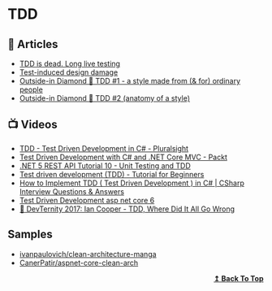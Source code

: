 # TDD

## 📕 Articles

- [TDD is dead. Long live testing](https://dhh.dk/2014/tdd-is-dead-long-live-testing.html)
- [Test-induced design damage](https://dhh.dk/2014/test-induced-design-damage.html)
- [Outside-in Diamond 🔷 TDD #1 - a style made from (& for) ordinary people](https://tpierrain.blogspot.com/2021/03/outside-in-diamond-tdd-1-style-made.html)
- [Outside-in Diamond 🔷 TDD #2 (anatomy of a style)](https://tpierrain.blogspot.com/2021/03/outside-in-diamond-tdd-2-anatomy-of.html)
## 📺 Videos
- [TDD - Test Driven Development in C# - Pluralsight](https://www.pluralsight.com/courses/csharp-test-driven-development)
- [Test Driven Development with C# and .NET Core MVC - Packt](https://www.packtpub.com/product/test-driven-development-with-c-and-net-core-mvc-video/9781788391238)
- [.NET 5 REST API Tutorial 10 - Unit Testing and TDD](https://www.youtube.com/watch?v=dsD0CMgPjUk)
- [Test driven development (TDD) - Tutorial for Beginners](https://www.youtube.com/watch?v=y8TcPr73Bwo)
- [How to Implement TDD ( Test Driven Development ) in C# | CSharp Interview Questions & Answers](https://www.youtube.com/watch?v=5gMBGVNR8wE)
- [Test Driven Development asp net core 6](https://www.youtube.com/watch?v=3q6Fit7pzI4)
- [🚀 DevTernity 2017: Ian Cooper - TDD, Where Did It All Go Wrong](https://www.youtube.com/watch?v=EZ05e7EMOLM)
## Samples
- [ivanpaulovich/clean-architecture-manga](https://github.com/ivanpaulovich/clean-architecture-manga)
- [CanerPatir/aspnet-core-clean-arch](https://github.com/CanerPatir/aspnet-core-clean-arch)

<div align="right">
  <b><a href="#contents">↥ Back To Top</a></b>
</div>